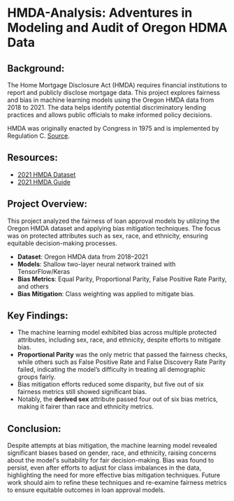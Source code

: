 # HMDA-Analysis: Adventures in Modeling and Audit of Oregon HDMA Data

## Background:
The Home Mortgage Disclosure Act (HMDA) requires financial institutions to report and publicly disclose mortgage data. This project explores fairness and bias in machine learning models using the Oregon HMDA data from 2018 to 2021. The data helps identify potential discriminatory lending practices and allows public officials to make informed policy decisions.

HMDA was originally enacted by Congress in 1975 and is implemented by Regulation C. [Source](https://www.consumerfinance.gov/data-research/hmda/).

## Resources:
- [2021 HMDA Dataset](https://ffiec.cfpb.gov/data-browser/data/2021?category=states&items=OR)
- [2021 HMDA Guide](https://www.ffiec.gov/hmda/pdf/2021Guide.pdf)

## Project Overview:
This project analyzed the fairness of loan approval models by utilizing the Oregon HMDA dataset and applying bias mitigation techniques. The focus was on protected attributes such as sex, race, and ethnicity, ensuring equitable decision-making processes.

- **Dataset**: Oregon HMDA data from 2018–2021
- **Models**: Shallow two-layer neural network trained with TensorFlow/Keras
- **Bias Metrics**: Equal Parity, Proportional Parity, False Positive Rate Parity, and others
- **Bias Mitigation**: Class weighting was applied to mitigate bias.

## Key Findings:
- The machine learning model exhibited bias across multiple protected attributes, including sex, race, and ethnicity, despite efforts to mitigate bias.
- **Proportional Parity** was the only metric that passed the fairness checks, while others such as False Positive Rate and False Discovery Rate Parity failed, indicating the model’s difficulty in treating all demographic groups fairly.
- Bias mitigation efforts reduced some disparity, but five out of six fairness metrics still showed significant bias.
- Notably, the **derived sex** attribute passed four out of six bias metrics, making it fairer than race and ethnicity metrics.

## Conclusion:
Despite attempts at bias mitigation, the machine learning model revealed significant biases based on gender, race, and ethnicity, raising concerns about the model's suitability for fair decision-making. Bias was found to persist, even after efforts to adjust for class imbalances in the data, highlighting the need for more effective bias mitigation techniques. Future work should aim to refine these techniques and re-examine fairness metrics to ensure equitable outcomes in loan approval models.

